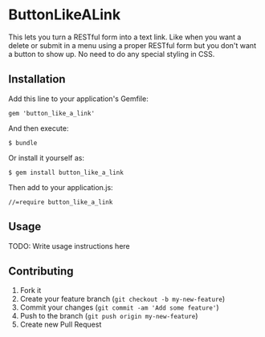 # ButtonLikeALink

This lets you turn a RESTful form into a text link. Like when you want a delete or submit in a menu using a proper RESTful form but you don't want a button to show up. No need to do any special styling in CSS.

## Installation

Add this line to your application's Gemfile:

    gem 'button_like_a_link'

And then execute:

    $ bundle

Or install it yourself as:

    $ gem install button_like_a_link

Then add to your application.js:

    //=require button_like_a_link

## Usage

TODO: Write usage instructions here

## Contributing

1. Fork it
2. Create your feature branch (`git checkout -b my-new-feature`)
3. Commit your changes (`git commit -am 'Add some feature'`)
4. Push to the branch (`git push origin my-new-feature`)
5. Create new Pull Request
